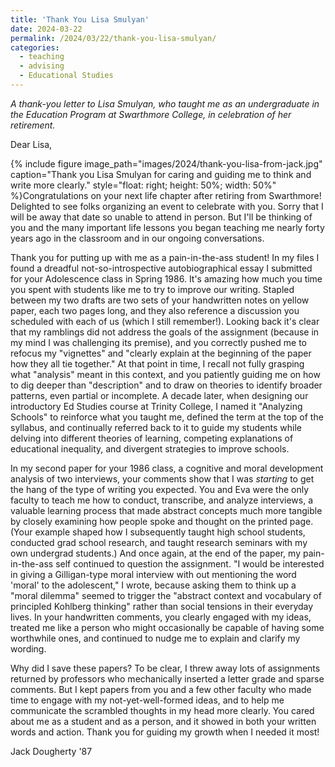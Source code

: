 ```yaml
---
title: 'Thank You Lisa Smulyan'
date: 2024-03-22
permalink: /2024/03/22/thank-you-lisa-smulyan/
categories:
  - teaching
  - advising
  - Educational Studies
---
```

*A thank-you letter to Lisa Smulyan, who taught me as an undergraduate in the Education Program at Swarthmore College, in celebration of her retirement.*

Dear Lisa,

{% include figure image_path="images/2024/thank-you-lisa-from-jack.jpg" caption="Thank you Lisa Smulyan for caring and guiding me to think and write more clearly." style="float: right; height: 50%; width: 50%" %}Congratulations on your next life chapter after retiring from Swarthmore! Delighted to see folks organizing an event to celebrate with you. Sorry that I will be away that date so unable to attend in person. But I'll be thinking of you and the many important life lessons you began teaching me nearly forty years ago in the classroom and in our ongoing conversations.

Thank you for putting up with me as a pain-in-the-ass student! In my files I found a dreadful not-so-introspective autobiographical essay I submitted for your Adolescence class in Spring 1986. It's amazing how much you time you spent with students like me to try to improve our writing. Stapled between my two drafts are two sets of your handwritten notes on yellow paper, each two pages long, and they also reference a discussion you scheduled with each of us (which I still remember!). Looking back it's clear that my ramblings did not address the goals of the assignment (because in my mind I was challenging its premise), and you correctly pushed me to refocus my "vignettes" and "clearly explain at the beginning of the paper how they all tie together." At that point in time, I recall not fully grasping what "analysis" meant in this context, and you patiently guiding me on how to dig deeper than "description" and to draw on theories to identify broader patterns, even partial or incomplete. A decade later, when designing our introductory Ed Studies course at Trinity College, I named it "Analyzing Schools" to reinforce what you taught me, defined the term at the top of the syllabus, and continually referred back to it to guide my students while delving into different theories of learning, competing explanations of educational inequality, and divergent strategies to improve schools.  

In my second paper for your 1986 class, a cognitive and moral development analysis of two interviews, your comments show that I was *starting* to get the hang of the type of writing you expected. You and Eva were the only faculty to teach me how to conduct, transcribe, and analyze interviews, a valuable learning process that made abstract concepts much more tangible by closely examining how people spoke and thought on the printed page. (Your example shaped how I subsequently taught high school students, conducted grad school research, and taught research seminars with my own undergrad students.) And once again, at the end of the paper, my pain-in-the-ass self continued to question the assignment. "I would be interested in giving a Gilligan-type moral interview with out mentioning the word 'moral' to the adolescent," I wrote, because asking them to think up a "moral dilemma" seemed to trigger the "abstract context and vocabulary of principled Kohlberg thinking" rather than social tensions in their everyday lives. In your handwritten comments, you clearly engaged with my ideas, treated me like a person who might occasionally be capable of having some worthwhile ones, and continued to nudge me to explain and clarify my wording.

Why did I save these papers? To be clear, I threw away lots of assignments returned by professors who mechanically inserted a letter grade and sparse comments. But I kept papers from you and a few other faculty who made time to engage with my not-yet-well-formed ideas, and to help me communicate the scrambled thoughts in my head more clearly. You cared about me as a student and as a person, and it showed in both your written words and action. Thank you for guiding my growth when I needed it most!

Jack Dougherty '87
